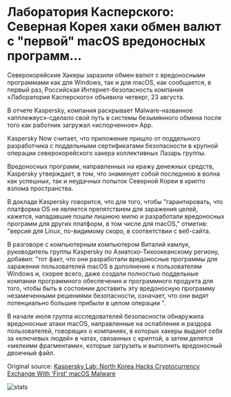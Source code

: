 # Лаборатория Касперского: Северная Корея хаки обмен валют с "первой" macOS вредоносных программ...

Северокорейские Хакеры заразили обмен валют с вредоносными программами как для Windows, так и для macOS, как сообщается, в первый раз, Российская Интернет-безопасность компания «Лаборатория Касперского» объявила четверг, 23 августа.

В отчете Kaspersky, компания раскрывает Malware-названное «апплежеус»-сделало свой путь в системы безымянного обмена после того как работник загружал «испорченное» App.

Kaspersky Now считает, что приложение пришло от поддельного разработчика с поддельными сертификатами безопасности в крупной операции северокорейского хакера коллективных Лазарь группы.

Вредоносных программ, направленных на кражу денежных средств, Kaspersky утверждает, в том, что знаменует собой последнюю в волна как успешных, так и неудачных попыток Северной Кореи в крипто взлома пространства.

В докладе Kaspersky говорится, что для того, чтобы "гарантировать, что платформа OS не является препятствием для заражения целей, кажется, нападавшие пошли лишнюю милю и разработали вредоносных программ для других платформ, в том числе для macOS," отметив: "версия для Linux, по-видимому скоро, в соответствии с веб-сайта.

В разговоре с компьютерным компьютером Виталий камлук, руководитель группы Kaspersky по Азиатско-Тихоокеанскому региону, добавил: "тот факт, что они разработали вредоносные программы для заражения пользователей macOS в дополнение к пользователям Windows и, скорее всего, даже создали полностью поддельные компании программного обеспечения и программного продукта для того, чтобы быть в состоянии доставить эту вредоносную программу незамеченными решениями безопасности, означает, что они видят потенциально большие прибыли в целом операции ".

В начале июля группа исследователей безопасности обнаружила вредоносные атаки macOS, направленные на ослабление и раздора пользователей, говорящих о компаниях, в которых хакеры выдают себя за «ключевых людей» в чатах, связанных с криптой, а затем делятся «мелкими фрагментами», которые загрузить и выполнить вредоносный двоичный файл.

Original source: [Kaspersky Lab: North Korea Hacks Cryptocurrency Exchange With ‘First’ macOS Malware](https://cointelegraph.com/news/kaspersky-lab-north-korea-hacks-cryptocurrency-exchange-with-first-macos-malware)

![stats](https://c.statcounter.com/11760860/0/a89fa40b/1/ "stats")